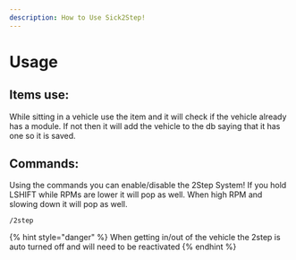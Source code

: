 ```yaml
---
description: How to Use Sick2Step!
---
```


# Usage

## Items use:

While sitting in a vehicle use the item and it will check if the vehicle already has a module. If not then it will add the vehicle to the db saying that it has one so it is saved.



## Commands:

Using the commands you can enable/disable the 2Step System! If you hold LSHIFT while RPMs are lower it will pop as well. When high RPM and slowing down it will pop as well.

```
/2step
```



{% hint style="danger" %}
When getting in/out of the vehicle the 2step is auto turned off and will need to be reactivated
{% endhint %}
